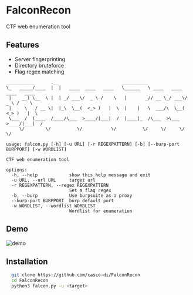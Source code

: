 
# FalconRecon

CTF web enumeration tool


## Features

- Server fingerprinting
- Directory bruteforce
- Flag regex matching

```
___________      .__                        __________
\_   _____/____  |  |   ____  ____   ____   \______   \ ____   ____  ____   ____
 |    __) \__  \ |  | _/ ___\/  _ \ /    \   |       _// __ \_/ ___\/  _ \ /    \
 |     \   / __ \|  |_\  \__(  <_> )   |  \  |    |   \  ___/\  \__(  <_> )   |  \
 \___  /  (____  /____/\___  >____/|___|  /  |____|_  /\___  >\___  >____/|___|  /
     \/        \/          \/           \/          \/     \/     \/           \/

usage: falcon.py [-h] [-u URL] [-r REGEXPATTERN] [-b] [--burp-port BURPPORT] [-w WORDLIST]

CTF web enumeration tool

options:
  -h, --help            show this help message and exit
  -u URL, --url URL     target url
  -r REGEXPATTERN, --regex REGEXPATTERN
                        Set a flag regex
  -b, --burp            Use burpsuite as a proxy
  --burp-port BURPPORT  burp default port
  -w WORDLIST, --wordlist WORDLIST
                        Wordlist for enumeration
```


## Demo



![demo](https://media.giphy.com/media/v1.Y2lkPTc5MGI3NjExcnNoenl2OXA3Zm9pN2Zpb3M5MTQzeHFuMWxmc2g2cHFzN2t3NjVtZyZlcD12MV9pbnRlcm5hbF9naWZfYnlfaWQmY3Q9Zw/GXmdlsDdg8MHiszC9K/giphy.gif)


## Installation



```bash
  git clone https://github.com/casco-di/FalconRecon
  cd FalconRecon
  python3 falcon.py -u <target> 
```

